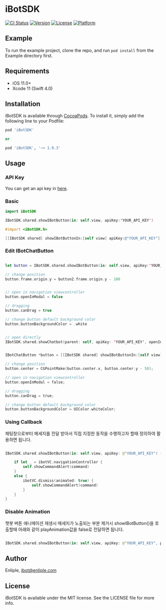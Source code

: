# iBotSDK

[![CI Status](https://img.shields.io/travis/DongHoon/iBotSDK.svg?style=flat)](https://travis-ci.org/DongHoon/iBotSDK)
[![Version](https://img.shields.io/cocoapods/v/iBotSDK.svg?style=flat)](https://cocoapods.org/pods/iBotSDK)
[![License](https://img.shields.io/cocoapods/l/iBotSDK.svg?style=flat)](https://cocoapods.org/pods/iBotSDK)
[![Platform](https://img.shields.io/cocoapods/p/iBotSDK.svg?style=flat)](https://cocoapods.org/pods/iBotSDK)

## Example

To run the example project, clone the repo, and run `pod install` from the Example directory first.

## Requirements
* iOS 11.0+
* Xcode 11 (Swift 4.0)

## Installation

iBotSDK is available through [CocoaPods](https://cocoapods.org). To install
it, simply add the following line to your Podfile:

```ruby
pod 'iBotSDK'

or

pod 'iBotSDK', '~> 1.9.3'


```

## Usage

### API Key
You can get an api key in  [here](https://admin.istore.camp/).


### Basic
```swift
import iBotSDK

IBotSDK.shared.showIBotButton(in: self.view, apiKey:'YOUR_API_KEY')
```

```objective-c
#import <iBotSDK.h>

[[IBotSDK shared] showIBotButtonIn:[self view] apiKey:@"YOUR_API_KEY"];
```




### Edit IBotChatButton

```swift

let button = IBotSDK.shared.showIBotButton(in: self.view, apiKey:'YOUR_API_KEY')

// change position
button.frame.origin.y = button2.frame.origin.y - 100


// open in navigation viewcontroller
button.openInModal = false

// dragging
button.canDrag = true

// change button default background color
button.buttonBackgroundColor = .white


// open directly
IBotSDK.shared.showChatbot(parent: self, apiKey: 'YOUR_API_KEY', openInModal: false)

```

```objective-c

IBotChatButton *button = [[IBotSDK shared] showIBotButtonIn:[self view] apiKey:@"YOUR_API_KEY"];    

// change position
button.center = CGPointMake(button.center.x, button.center.y - 50);

// open in navigation viewcontroller
button.openInModal = false;

// dragging
button.canDrag = true;

// change button default background color
button.buttonBackgroundColor = UIColor.whiteColor;


```

### Using Callback
채팅창으로부터 메세지를 전달 받아서 직접 지정한 동작을 수행하고자 할때 정의하여 활용하면 됩니다.

```swift

IBotSDK.shared.showIBotButton(in: self.view, apiKey: @"YOUR_API_KEY") { (ibotVC, command) in

    if let _ = ibotVC.navigationController {
        self.showCommandAlert(command)
    }
    else {
        ibotVC.dismiss(animated: true) {
            self.showCommandAlert(command)
        }
    }
}

```


### Disable Animation
챗봇 버튼 애니메이션 재생시 메세지가 노출되는 부분 제거시 showIBotButton()을 호출할때 아래와 같이 playAnimation값을 false로 전달하면 됩니다.

```swift

IBotSDK.shared.showIBotButton(in: self.view, apiKey: @"YOUR_API_KEY", playAnimation: false)

```




## Author

Enliple, ibot@enliple.com


## License

iBotSDK is available under the MIT license. See the LICENSE file for more info.
